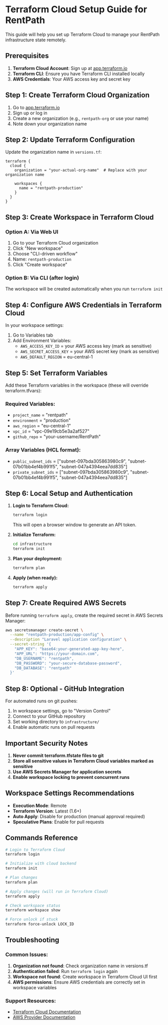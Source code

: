 # Terraform Cloud Setup Guide for RentPath

This guide will help you set up Terraform Cloud to manage your RentPath infrastructure state remotely.

## Prerequisites

1. **Terraform Cloud Account**: Sign up at [app.terraform.io](https://app.terraform.io)
2. **Terraform CLI**: Ensure you have Terraform CLI installed locally
3. **AWS Credentials**: Your AWS access key and secret key

## Step 1: Create Terraform Cloud Organization

1. Go to [app.terraform.io](https://app.terraform.io)
2. Sign up or log in
3. Create a new organization (e.g., `rentpath-org` or use your name)
4. Note down your organization name

## Step 2: Update Terraform Configuration

Update the organization name in `versions.tf`:

```hcl
terraform {
  cloud {
    organization = "your-actual-org-name"  # Replace with your organization name

    workspaces {
      name = "rentpath-production"
    }
  }
}
```

## Step 3: Create Workspace in Terraform Cloud

### Option A: Via Web UI
1. Go to your Terraform Cloud organization
2. Click "New workspace"
3. Choose "CLI-driven workflow"
4. Name: `rentpath-production`
5. Click "Create workspace"

### Option B: Via CLI (after login)
The workspace will be created automatically when you run `terraform init`

## Step 4: Configure AWS Credentials in Terraform Cloud

In your workspace settings:

1. Go to Variables tab
2. Add Environment Variables:
   - `AWS_ACCESS_KEY_ID` = your AWS access key (mark as sensitive)
   - `AWS_SECRET_ACCESS_KEY` = your AWS secret key (mark as sensitive)
   - `AWS_DEFAULT_REGION` = eu-central-1

## Step 5: Set Terraform Variables

Add these Terraform variables in the workspace (these will override terraform.tfvars):

### Required Variables:
- `project_name` = "rentpath"
- `environment` = "production"
- `aws_region` = "eu-central-1"
- `vpc_id` = "vpc-09e19cb5e3a2af527"
- `github_repo` = "your-username/RentPath"

### Array Variables (HCL format):
- `public_subnet_ids` = ["subnet-097bda305863980c9", "subnet-07b01bb4ef4b991f5", "subnet-047a4394eea7dd835"]
- `private_subnet_ids` = ["subnet-097bda305863980c9", "subnet-07b01bb4ef4b991f5", "subnet-047a4394eea7dd835"]

## Step 6: Local Setup and Authentication

1. **Login to Terraform Cloud:**
   ```bash
   terraform login
   ```
   This will open a browser window to generate an API token.

2. **Initialize Terraform:**
   ```bash
   cd infrastructure
   terraform init
   ```

3. **Plan your deployment:**
   ```bash
   terraform plan
   ```

4. **Apply (when ready):**
   ```bash
   terraform apply
   ```

## Step 7: Create Required AWS Secrets

Before running `terraform apply`, create the required secret in AWS Secrets Manager:

```bash
aws secretsmanager create-secret \
  --name "rentpath-production/app-config" \
  --description "Laravel application configuration" \
  --secret-string '{
    "APP_KEY": "base64:your-generated-app-key-here",
    "APP_URL": "https://your-domain.com",
    "DB_USERNAME": "rentpath",
    "DB_PASSWORD": "your-secure-database-password",
    "DB_DATABASE": "rentpath"
  }'
```

## Step 8: Optional - GitHub Integration

For automated runs on git pushes:

1. In workspace settings, go to "Version Control"
2. Connect to your GitHub repository
3. Set working directory to `infrastructure/`
4. Enable automatic runs on pull requests

## Important Security Notes

1. **Never commit terraform.tfstate files to git**
2. **Store all sensitive values in Terraform Cloud variables marked as sensitive**
3. **Use AWS Secrets Manager for application secrets**
4. **Enable workspace locking to prevent concurrent runs**

## Workspace Settings Recommendations

- **Execution Mode**: Remote
- **Terraform Version**: Latest (1.6+)
- **Auto Apply**: Disable for production (manual approval required)
- **Speculative Plans**: Enable for pull requests

## Commands Reference

```bash
# Login to Terraform Cloud
terraform login

# Initialize with cloud backend
terraform init

# Plan changes
terraform plan

# Apply changes (will run in Terraform Cloud)
terraform apply

# Check workspace status
terraform workspace show

# Force unlock if stuck
terraform force-unlock LOCK_ID
```

## Troubleshooting

### Common Issues:

1. **Organization not found**: Check organization name in versions.tf
2. **Authentication failed**: Run `terraform login` again
3. **Workspace not found**: Create workspace in Terraform Cloud UI first
4. **AWS permissions**: Ensure AWS credentials are correctly set in workspace variables

### Support Resources:

- [Terraform Cloud Documentation](https://developer.hashicorp.com/terraform/cloud-docs)
- [AWS Provider Documentation](https://registry.terraform.io/providers/hashicorp/aws/latest/docs)
